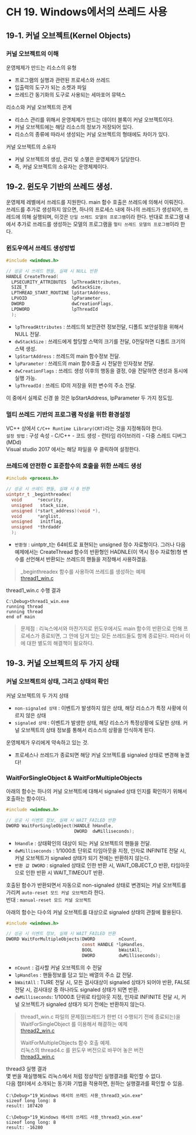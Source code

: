 # CH 19. Windows에서의 쓰레드 사용

## 19-1. 커널 오브젝트(Kernel Objects)

### 커널 오브젝트의 이해

운영체제가 만드는 리소스의 유형

-   프로그램의 실행과 관련된 프로세스와 쓰레드
-   입출력의 도구가 되는 소켓과 파일
-   쓰레드간 동기화의 도구로 사용되는 세마포어 뮤텍스

리소스와 커널 오브젝트의 관계

-   리소스 관리를 위해서 운영체제가 만드는 데이터 블록이 커널 오브젝트이다.
-   커널 오브젝트에는 해당 리소스의 정보가 저장되어 있다.
-   리소스의 종류에 따라서 생성되는 커널 오브젝트의 형태에도 차이가 있다.

커널 오브젝트의 소유자

-   커널 오브젝트의 생성, 관리 및 소멸은 운영체제가 담당한다.
-   즉, 커널 오브젝트의 소유자는 운영체제이다.

## 19-2. 윈도우 기반의 쓰레드 생성.

운영체제 레벨에서 쓰레드를 지원한다. main 함수 호출은 쓰레드에 의해서 이뤄진다. 쓰레드를 추가로 생성하지 않으면, 하나의 프로세스 내에 하나의 쓰레드가 생성되어, 쓰레드에 의해 실행되며, 이것은 `단일 쓰레드 모델의 프로그램`이라 한다.
반대로 프로그램 내에서 추가로 쓰레드를 생성하는 모델의 프로그램을 `멀티 쓰레드 모델의 프로그램`이라 한다.

### 윈도우에서 쓰레드 생성방법

```c
#include <windows.h>

// 성공 시 쓰레드 핸들, 실패 시 NULL 반환
HANDLE CreateThread(
  LPSECURITY_ATTRIBUTES  lpThreadAttributes,
  SIZE_T                 dwStackSize,
  LPTHREAD_START_ROUTINE lpStartAddress,
  LPVOID                 lpParameter,
  DWORD                  dwCreationFlags,
  LPDWORD                lpThreadId
  );
```

-   `lpThreadAttributes` : 쓰레드의 보안관련 정보전달, 디폴트 보안설정을 위해서 NULL 전달.
-   `dwStackSize` : 쓰레드에게 할당할 스택의 크기를 전달, 0전달하면 디폴트 크기의 스택 생성.
-   `lpStartAddress` : 쓰레드의 main 함수정보 전달.
-   `lpParameter` : 쓰레드의 main 함수호출 시 전달한 인자정보 전달.
-   `dwCreationFlags` : 쓰레드 생성 이후의 행동을 결정, 0을 전달하면 샌성과 동시에 실행 가능.
-   `lpThreadId` : 쓰레드 ID의 저장을 위한 변수의 주소 전달.

이 중에서 실제로 신경 쓸 것은 lpStartAddress, lpParameter 두 가지 정도임.

### 멀티 쓰레드 기반의 프로그램 작성을 위한 환경설정

VC++ 상에서 `C/C++ Runtime Library(CRT)`라는 것을 지정해줘야 한다.<br>
`설정 방법` : 구성 속성 - C/C++ - 코드 생성 - 런타임 라이브러리 - 다중 스레드 디버그(MDd)<br>
Visual studio 2017 에서는 해당 파일을 우 클릭하여 설정한다.<br>

### 쓰레드에 안전한 C 표준함수의 호출을 위한 쓰레드 생성

```c
#include <process.h>

// 성공 시 쓰레드 핸들, 실패 시 0 반환
uintptr_t _beginthreadex(
  void      *security,
  unsigned   stack_size,
  unsigned (*start_address)(void *),
  void      *arglist,
  unsigned   initflag,
  unsigned  *thrdaddr
  );
```

-   `반환형` : uintptr_t는 64비트로 표현되는 unsigned 정수 자료형이다. 그러나 다음 예제에서는 CreateThread 함수의 반환형인 HADNLE(이 역시 정수 자료형)형 변수를 선언해서 반환되는 쓰레드의 핸들을 저장해서 사용하겠음.

> \_beginthreadex 함수를 사용하여 쓰레드를 생성하는 예제<br>
> [thread1_win.c](https://github.com/wheejinv/C-TCPIP-Practice/blob/master/Window/19_Windows%20%EC%97%90%EC%84%9C%EC%9D%98%20%EC%93%B0%EB%A0%88%EB%93%9C%20%EC%82%AC%EC%9A%A9_thread1_win/thread1_win.c)

thread1_win.c 수행 결과

    C:\Debug>thread1_win.exe
    running thread
    running thread
    end of main

> 문제점 : 리눅스에서와 마찬가지로 윈도우에서도 main 함수의 반환으로 인해 프로세스가 종료되면, 그 안에 담겨 있는 모든 쓰레드들도 함께 종료된다. 따라서 이에 대한 별도의 해결책이 필요하다.

## 19-3. 커널 오브젝트의 두 가지 상태

### 커널 오브젝트의 상태, 그리고 상태의 확인

커널 오브젝트의 두 가지 상태

-   `non-signaled 상태` : 이벤트가 발생하지 않은 상태, 해당 리소스가 특정 사황에 이르지 않은 상태
-   `signaled 상태` : 이벤트가 발생한 상태, 해당 리소스가 특정상황에 도달한 상태. 커널 오브젝트의 상태 정보를 통해서 리소스의 상황을 인식하게 된다.

운영체제가 우리에게 약속하고 있는 것.

-   프로세스나 쓰레드가 종료되면 해당 커널 오브젝트를 signaled 상태로 변경해 놓겠다!

### WaitForSingleObject & WaitForMultipleObjects

아래의 함수는 하나의 커널 오브젝트에 대해서 signaled 상태 인지를 확인하기 위해서 호출하는 함수이다.

```c
#include <windows.h>

// 성공 시 이벤트 정보, 실패 시 WAIT_FAILED 반환
DWORD WaitForSingleObject(HANDLE hHandle,
                          DWORD  dwMilliseconds);
```

-   `hHandle` : 상태확인의 대상이 되는 커널 오브젝트의 핸들을 전달.
-   `dwMilliseconds` : 1/1000초 단위로 타임아웃을 지정, 인자로 INFINITE 전달 시, 커널 오브젝트가 signaled 상태가 되기 전에는 반환하지 않는다.
-   `반환 값 DWORD` : signaled 상태로 인한 반환 시, WAIT_OBJECT_O 반환, 타임아웃으로 인한 반환 시 WAIT_TIMEOUT 반환.

호출된 함수가 반환되면서 자동으로 non-signaled 상태로 변경되는 커널 오브젝트를 가리켜 `auto-reset 모드 커널 오브젝트`라 한다.<br>
반대 : `manual-reset 모드 커널 오브젝트`

아래의 함수는 다수의 커널 오브젝트를 대상으로 signaled 상태의 관찰에 활용된다.

```c
#include <windows.h>

// 성공 시 이벤트 정보, 실패 시 WAIT_FAILED 반환
DWORD WaitForMultipleObjects(DWORD         nCount,
                             const HANDLE *lpHandles,
                             BOOL          bWaitAll,
                             DWORD         dwMilliseconds);
```

-   `nCount` : 검사할 커널 오브젝트의 수 전달
-   `lpHandles` : 핸들정보를 담고 있는 배열의 주소 값 전달.
-   `bWaitAll` : TURE 전달 시, 모든 검사대상이 signaled 상태가 되어야 반환, FALSE 전달 시, 검사대상 중 하나라도 signaled 상태가 되면 반환.
-   `dwMilliseconds`: 1/1000초 단위로 타임아웃 지정, 인자로 INFINITE 전달 시, 커널 오브젝트가 signaled 상태가 되기 전에는 반환하지 않는다.

> thread1_win.c 파일의 문제점(쓰레드가 한번 더 수행되기 전에 종료되는)을 WaitForSingleObject 를 이용해서 해결하는 예제<br>
> [thread2_win.c](https://github.com/wheejinv/C-TCPIP-Practice/blob/master/Window/19_Windows%20%EC%97%90%EC%84%9C%EC%9D%98%20%EC%93%B0%EB%A0%88%EB%93%9C%20%EC%82%AC%EC%9A%A9_thread2_win/thread2_win.c)<br>
>
> WaitForMultipleObjects 함수 호출 예제.<br>
> 리눅스의 thread4.c 를 윈도우 버전으로 바꾸어 놓은 버전<br>
> [thread3_win.c](https://github.com/wheejinv/C-TCPIP-Practice/blob/master/Window/19_Windows%20%EC%97%90%EC%84%9C%EC%9D%98%20%EC%93%B0%EB%A0%88%EB%93%9C%20%EC%82%AC%EC%9A%A9_thread3_win/thread3_win.c)<br>

thread3 실행 결과<br>
몇 번을 재실행해도 리눅스에서 처럼 정상적인 실행결과를 확인할 수 없다.<br>
다음 챕터에서 소개되는 동기화 기법을 적용하면, 원하는 실행결과를 확인할 수 있음.<br>

    C:\Debug>"19_Windows 에서의 쓰레드 사용_thread3_win.exe"
    sizeof long long: 8
    result: 107420

    C:\Debug>"19_Windows 에서의 쓰레드 사용_thread3_win.exe"
    sizeof long long: 8
    result: -16280
